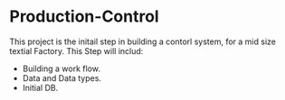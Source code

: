 # Production-Control

This project is the initail step in building a contorl system, for a mid size textial Factory.
This Step will includ:
- Building a work flow.
- Data and Data types.
- Initial DB.
